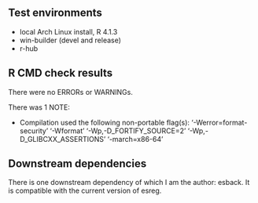 ## Test environments
* local Arch Linux install, R 4.1.3
* win-builder (devel and release)
* r-hub

## R CMD check results
There were no ERRORs or WARNINGs. 

There was 1 NOTE:

* Compilation used the following non-portable flag(s): 
   ‘-Werror=format-security’ ‘-Wformat’ ‘-Wp,-D_FORTIFY_SOURCE=2’ 
   ‘-Wp,-D_GLIBCXX_ASSERTIONS’ ‘-march=x86-64’

## Downstream dependencies
There is one downstream dependency of which I am the author: esback. 
It is compatible with the current version of esreg.
